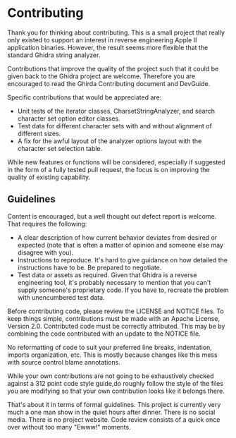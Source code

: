 # Contributing

Thank you for thinking about contributing. This is a small project that really
only existed to support an interest in reverse engineering Apple II application
binaries. However, the result seems more flexible that the standard Ghidra
string analyzer.

Contributions that improve the quality of the project such that it could be
given back to the Ghidra project are welcome. Therefore you are encouraged to
read the Ghirda Contributing document and DevGuide.

Specific contributions that would be appreciated are:
 - Unit tests of the iterator classes, CharsetStringAnalyzer, and search
   character set option editor classes.
 - Test data for different character sets with and without alignment of
   different sizes.
 - A fix for the awful layout of the analyzer options layout with the
   character set selection table.

While new features or functions will be considered, especially if suggested in
the form of a fully tested pull request, the focus is on improving the quality
of existing capability.

## Guidelines

Content is encouraged, but a well thought out defect report is welcome. That
requires the following:
 - A clear description of how current behavior deviates from desired or expected
   (note that is often a matter of opinion and someone else may disagree with
   you).
 - Instructions to reproduce. It's hard to give guidance on how detailed the
   instructions have to be. Be prepared to negotiate.
 - Test data or assets as required. Given that Ghidra is a reverse engineering
   tool, it's probably necessary to mention that you can't supply someone's
   proprietary code. If you have to, recreate the problem with unencumbered
   test data.

Before contributing code, please review the LICENSE and NOTICE files. To keep
things simple, contributions must be made with an Apache License, Version 2.0.
Contributed code must be correctly attributed. This may be by combining the
code contributed with an update to the NOTICE file.

No reformatting of code to suit your preferred line breaks, indentation, imports
organization, etc. This is mostly because changes like this mess with source
control blame annotations.

While your own contributions are not going to be exhaustively checked against a
312 point code style guide,do roughly follow the style of the files you are
modifying so that your own contribution looks like it belongs there.

That's about it in terms of formal guidelines. This project is currently very
much a one man show in the quiet hours after dinner. There is no social media.
There is no project website. Code review consists of a quick once over without
too many "Ewww!" moments.
